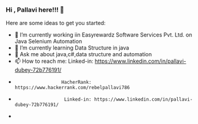 ### Hi , Pallavi here!!! 👋

<!--
**Source-Pallavi/Source-Pallavi** is a ✨ _special_ ✨ repository because its `README.md` (this file) appears on your GitHub profile.-->


Here are some ideas to get you started:

- 🔭 I’m currently working iin Easyrewardz Software Services Pvt. Ltd. on Java Selenium Automation
- 🌱 I’m currently learning Data Structure in java
- 💬 Ask me about java,c#,data structure and automation
- 📫 How to reach me: Linked-in: https://www.linkedin.com/in/pallavi-dubey-72b776191/ 
-                      HacherRank: https://www.hackerrank.com/rebelpallavi786
-                       Linked-in: https://www.linkedin.com/in/pallavi-dubey-72b776191/ 
-                      
